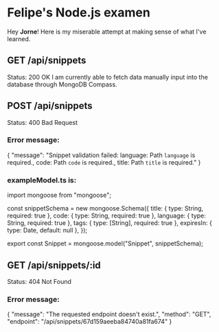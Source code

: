 # Felipe's Node.js examen

Hey **Jorne**! Here is my miserable attempt at making sense of what I've learned.

## GET /api/snippets

Status: 200 OK
I am currently able to fetch data manually input into the database through MongoDB Compass.

## POST /api/snippets

Status: 400 Bad Request

### Error message:

{
"message": "Snippet validation failed: language: Path `language` is required., code: Path `code` is required., title: Path `title` is required."
}

### exampleModel.ts is:

import mongoose from "mongoose";

const snippetSchema = new mongoose.Schema({
title: { type: String, required: true },
code: { type: String, required: true },
language: { type: String, required: true },
tags: { type: [String], required: true },
expiresIn: { type: Date, default: null },
});

export const Snippet = mongoose.model("Snippet", snippetSchema);

## GET /api/snippets/:id

Status: 404 Not Found

### Error message:

{
"message": "The requested endpoint doesn't exist.",
"method": "GET",
"endpoint": "/api/snippets/67d159aeeba84740a81fa674"
}
